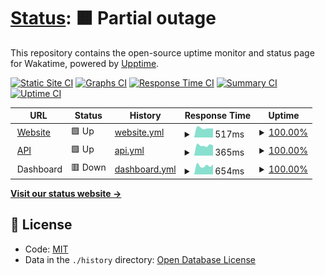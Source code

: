 # [Status](https://status.wakatime.com): <!--live status--> **🟧 Partial outage**

This repository contains the open-source uptime monitor and status page for Wakatime, powered by [Upptime](https://upptime.js.org).

[![Static Site CI](https://github.com/wakatime/statuspage/workflows/Static%20Site%20CI/badge.svg)](https://github.com/wakatime/statuspage/actions?query=workflow%3A%22Static+Site+CI%22)
[![Graphs CI](https://github.com/wakatime/statuspage/workflows/Graphs%20CI/badge.svg)](https://github.com/wakatime/statuspage/actions?query=workflow%3A%22Graphs+CI%22)
[![Response Time CI](https://github.com/wakatime/statuspage/workflows/Response%20Time%20CI/badge.svg)](https://github.com/wakatime/statuspage/actions?query=workflow%3A%22Response+Time+CI%22)
[![Summary CI](https://github.com/wakatime/statuspage/workflows/Summary%20CI/badge.svg)](https://github.com/wakatime/statuspage/actions?query=workflow%3A%22Summary+CI%22)
[![Uptime CI](https://github.com/wakatime/statuspage/workflows/Uptime%20CI/badge.svg)](https://github.com/wakatime/statuspage/actions?query=workflow%3A%22Uptime+CI%22)

<!--start: status pages-->
<!-- This summary is generated by Upptime (https://github.com/upptime/upptime) -->
<!-- Do not edit this manually, your changes will be overwritten -->
<!-- prettier-ignore -->
| URL | Status | History | Response Time | Uptime |
| --- | ------ | ------- | ------------- | ------ |
| <img alt="" src="https://favicons.githubusercontent.com/wakatime.com" height="13"> [Website](https://wakatime.com) | 🟩 Up | [website.yml](https://github.com/wakatime/statuspage/commits/master/history/website.yml) | <details><summary><img alt="Response time graph" src="./graphs/website/response-time-week.png" height="20"> 517ms</summary><br><a href="https://status.wakatime.com/history/website"><img alt="Response time 810" src="https://img.shields.io/endpoint?url=https%3A%2F%2Fraw.githubusercontent.com%2Fwakatime%2Fstatuspage%2Fmaster%2Fapi%2Fwebsite%2Fresponse-time.json"></a><br><a href="https://status.wakatime.com/history/website"><img alt="24-hour response time 501" src="https://img.shields.io/endpoint?url=https%3A%2F%2Fraw.githubusercontent.com%2Fwakatime%2Fstatuspage%2Fmaster%2Fapi%2Fwebsite%2Fresponse-time-day.json"></a><br><a href="https://status.wakatime.com/history/website"><img alt="7-day response time 517" src="https://img.shields.io/endpoint?url=https%3A%2F%2Fraw.githubusercontent.com%2Fwakatime%2Fstatuspage%2Fmaster%2Fapi%2Fwebsite%2Fresponse-time-week.json"></a><br><a href="https://status.wakatime.com/history/website"><img alt="30-day response time 1389" src="https://img.shields.io/endpoint?url=https%3A%2F%2Fraw.githubusercontent.com%2Fwakatime%2Fstatuspage%2Fmaster%2Fapi%2Fwebsite%2Fresponse-time-month.json"></a><br><a href="https://status.wakatime.com/history/website"><img alt="1-year response time 810" src="https://img.shields.io/endpoint?url=https%3A%2F%2Fraw.githubusercontent.com%2Fwakatime%2Fstatuspage%2Fmaster%2Fapi%2Fwebsite%2Fresponse-time-year.json"></a></details> | <details><summary><a href="https://status.wakatime.com/history/website">100.00%</a></summary><a href="https://status.wakatime.com/history/website"><img alt="All-time uptime 99.98%" src="https://img.shields.io/endpoint?url=https%3A%2F%2Fraw.githubusercontent.com%2Fwakatime%2Fstatuspage%2Fmaster%2Fapi%2Fwebsite%2Fuptime.json"></a><br><a href="https://status.wakatime.com/history/website"><img alt="24-hour uptime 100.00%" src="https://img.shields.io/endpoint?url=https%3A%2F%2Fraw.githubusercontent.com%2Fwakatime%2Fstatuspage%2Fmaster%2Fapi%2Fwebsite%2Fuptime-day.json"></a><br><a href="https://status.wakatime.com/history/website"><img alt="7-day uptime 100.00%" src="https://img.shields.io/endpoint?url=https%3A%2F%2Fraw.githubusercontent.com%2Fwakatime%2Fstatuspage%2Fmaster%2Fapi%2Fwebsite%2Fuptime-week.json"></a><br><a href="https://status.wakatime.com/history/website"><img alt="30-day uptime 99.96%" src="https://img.shields.io/endpoint?url=https%3A%2F%2Fraw.githubusercontent.com%2Fwakatime%2Fstatuspage%2Fmaster%2Fapi%2Fwebsite%2Fuptime-month.json"></a><br><a href="https://status.wakatime.com/history/website"><img alt="1-year uptime 99.98%" src="https://img.shields.io/endpoint?url=https%3A%2F%2Fraw.githubusercontent.com%2Fwakatime%2Fstatuspage%2Fmaster%2Fapi%2Fwebsite%2Fuptime-year.json"></a></details>
| <img alt="" src="https://favicons.githubusercontent.com/api.wakatime.com" height="13"> [API](https://api.wakatime.com/api/v1/meta) | 🟩 Up | [api.yml](https://github.com/wakatime/statuspage/commits/master/history/api.yml) | <details><summary><img alt="Response time graph" src="./graphs/api/response-time-week.png" height="20"> 365ms</summary><br><a href="https://status.wakatime.com/history/api"><img alt="Response time 343" src="https://img.shields.io/endpoint?url=https%3A%2F%2Fraw.githubusercontent.com%2Fwakatime%2Fstatuspage%2Fmaster%2Fapi%2Fapi%2Fresponse-time.json"></a><br><a href="https://status.wakatime.com/history/api"><img alt="24-hour response time 357" src="https://img.shields.io/endpoint?url=https%3A%2F%2Fraw.githubusercontent.com%2Fwakatime%2Fstatuspage%2Fmaster%2Fapi%2Fapi%2Fresponse-time-day.json"></a><br><a href="https://status.wakatime.com/history/api"><img alt="7-day response time 365" src="https://img.shields.io/endpoint?url=https%3A%2F%2Fraw.githubusercontent.com%2Fwakatime%2Fstatuspage%2Fmaster%2Fapi%2Fapi%2Fresponse-time-week.json"></a><br><a href="https://status.wakatime.com/history/api"><img alt="30-day response time 388" src="https://img.shields.io/endpoint?url=https%3A%2F%2Fraw.githubusercontent.com%2Fwakatime%2Fstatuspage%2Fmaster%2Fapi%2Fapi%2Fresponse-time-month.json"></a><br><a href="https://status.wakatime.com/history/api"><img alt="1-year response time 343" src="https://img.shields.io/endpoint?url=https%3A%2F%2Fraw.githubusercontent.com%2Fwakatime%2Fstatuspage%2Fmaster%2Fapi%2Fapi%2Fresponse-time-year.json"></a></details> | <details><summary><a href="https://status.wakatime.com/history/api">100.00%</a></summary><a href="https://status.wakatime.com/history/api"><img alt="All-time uptime 100.00%" src="https://img.shields.io/endpoint?url=https%3A%2F%2Fraw.githubusercontent.com%2Fwakatime%2Fstatuspage%2Fmaster%2Fapi%2Fapi%2Fuptime.json"></a><br><a href="https://status.wakatime.com/history/api"><img alt="24-hour uptime 100.00%" src="https://img.shields.io/endpoint?url=https%3A%2F%2Fraw.githubusercontent.com%2Fwakatime%2Fstatuspage%2Fmaster%2Fapi%2Fapi%2Fuptime-day.json"></a><br><a href="https://status.wakatime.com/history/api"><img alt="7-day uptime 100.00%" src="https://img.shields.io/endpoint?url=https%3A%2F%2Fraw.githubusercontent.com%2Fwakatime%2Fstatuspage%2Fmaster%2Fapi%2Fapi%2Fuptime-week.json"></a><br><a href="https://status.wakatime.com/history/api"><img alt="30-day uptime 100.00%" src="https://img.shields.io/endpoint?url=https%3A%2F%2Fraw.githubusercontent.com%2Fwakatime%2Fstatuspage%2Fmaster%2Fapi%2Fapi%2Fuptime-month.json"></a><br><a href="https://status.wakatime.com/history/api"><img alt="1-year uptime 100.00%" src="https://img.shields.io/endpoint?url=https%3A%2F%2Fraw.githubusercontent.com%2Fwakatime%2Fstatuspage%2Fmaster%2Fapi%2Fapi%2Fuptime-year.json"></a></details>
| <img alt="" src="https://favicons.githubusercontent.com/null" height="13"> Dashboard | 🟥 Down | [dashboard.yml](https://github.com/wakatime/statuspage/commits/master/history/dashboard.yml) | <details><summary><img alt="Response time graph" src="./graphs/dashboard/response-time-week.png" height="20"> 654ms</summary><br><a href="https://status.wakatime.com/history/dashboard"><img alt="Response time 436" src="https://img.shields.io/endpoint?url=https%3A%2F%2Fraw.githubusercontent.com%2Fwakatime%2Fstatuspage%2Fmaster%2Fapi%2Fdashboard%2Fresponse-time.json"></a><br><a href="https://status.wakatime.com/history/dashboard"><img alt="24-hour response time 1282" src="https://img.shields.io/endpoint?url=https%3A%2F%2Fraw.githubusercontent.com%2Fwakatime%2Fstatuspage%2Fmaster%2Fapi%2Fdashboard%2Fresponse-time-day.json"></a><br><a href="https://status.wakatime.com/history/dashboard"><img alt="7-day response time 654" src="https://img.shields.io/endpoint?url=https%3A%2F%2Fraw.githubusercontent.com%2Fwakatime%2Fstatuspage%2Fmaster%2Fapi%2Fdashboard%2Fresponse-time-week.json"></a><br><a href="https://status.wakatime.com/history/dashboard"><img alt="30-day response time 460" src="https://img.shields.io/endpoint?url=https%3A%2F%2Fraw.githubusercontent.com%2Fwakatime%2Fstatuspage%2Fmaster%2Fapi%2Fdashboard%2Fresponse-time-month.json"></a><br><a href="https://status.wakatime.com/history/dashboard"><img alt="1-year response time 436" src="https://img.shields.io/endpoint?url=https%3A%2F%2Fraw.githubusercontent.com%2Fwakatime%2Fstatuspage%2Fmaster%2Fapi%2Fdashboard%2Fresponse-time-year.json"></a></details> | <details><summary><a href="https://status.wakatime.com/history/dashboard">100.00%</a></summary><a href="https://status.wakatime.com/history/dashboard"><img alt="All-time uptime 99.98%" src="https://img.shields.io/endpoint?url=https%3A%2F%2Fraw.githubusercontent.com%2Fwakatime%2Fstatuspage%2Fmaster%2Fapi%2Fdashboard%2Fuptime.json"></a><br><a href="https://status.wakatime.com/history/dashboard"><img alt="24-hour uptime 99.99%" src="https://img.shields.io/endpoint?url=https%3A%2F%2Fraw.githubusercontent.com%2Fwakatime%2Fstatuspage%2Fmaster%2Fapi%2Fdashboard%2Fuptime-day.json"></a><br><a href="https://status.wakatime.com/history/dashboard"><img alt="7-day uptime 100.00%" src="https://img.shields.io/endpoint?url=https%3A%2F%2Fraw.githubusercontent.com%2Fwakatime%2Fstatuspage%2Fmaster%2Fapi%2Fdashboard%2Fuptime-week.json"></a><br><a href="https://status.wakatime.com/history/dashboard"><img alt="30-day uptime 99.96%" src="https://img.shields.io/endpoint?url=https%3A%2F%2Fraw.githubusercontent.com%2Fwakatime%2Fstatuspage%2Fmaster%2Fapi%2Fdashboard%2Fuptime-month.json"></a><br><a href="https://status.wakatime.com/history/dashboard"><img alt="1-year uptime 99.98%" src="https://img.shields.io/endpoint?url=https%3A%2F%2Fraw.githubusercontent.com%2Fwakatime%2Fstatuspage%2Fmaster%2Fapi%2Fdashboard%2Fuptime-year.json"></a></details>

<!--end: status pages-->

[**Visit our status website →**](https://status.wakatime.com)

## 📄 License

- Code: [MIT](./LICENSE)
- Data in the `./history` directory: [Open Database License](https://opendatacommons.org/licenses/odbl/1-0/)
